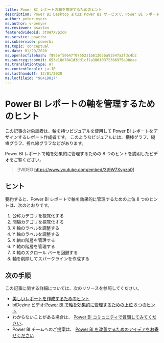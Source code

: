 ```yaml
---
title: Power BI レポートの軸を管理するためのヒント
description: Power BI Desktop または Power BI サービスで、Power BI レポートのビジュアルの軸を効果的に管理するための 8 つのヒントです。
author: peter-myers
ms.author: v-pemyer
ms.reviewer: asaxton
featuredvideoid: 3t9W7Xvpzo0
ms.service: powerbi
ms.subservice: powerbi
ms.topic: conceptual
ms.date: 01/29/2020
ms.openlocfilehash: f895ef50647f0755221b81205ba93547a2fdc4b2
ms.sourcegitcommit: 653e18d7041d3dd1cf7a38010372366975a98eae
ms.translationtype: HT
ms.contentlocale: ja-JP
ms.lasthandoff: 12/01/2020
ms.locfileid: "96419017"
---
```

# <a name="tips-to-manage-axes-in-power-bi-reports"></a>Power BI レポートの軸を管理するためのヒント

この記事の対象読者は、軸を持つビジュアルを使用して Power BI レポートをデザインするレポート作成者です。 このようなビジュアルには、横棒グラフ、縦棒グラフ、折れ線グラフなどがあります。

Power BI レポートで軸を効果的に管理するための 8 つのヒントを説明したビデオをご覧ください。

> [!VIDEO https://www.youtube.com/embed/3t9W7Xvpzo0]

## <a name="tips"></a>ヒント

要約すると、Power BI レポートで軸を効果的に管理するための上位 8 つのヒントは、次のとおりです。

1. 公称カテゴリを視覚化する
1. 間隔カテゴリを視覚化する
1. X 軸のラベルを調整する
1. Y 軸のラベルを調整する
1. X 軸の階層を管理する
1. Y 軸の階層を管理する
1. X 軸のスクロール バーを回避する
1. 軸を削除してスパークラインを作成する

## <a name="next-steps"></a>次の手順

この記事に関する詳細については、次のリソースを参照してください。

- [美しいレポートを作成するためのヒント](../create-reports/desktop-tips-and-tricks-for-creating-reports.md)
- biDezine ビデオ:[Power BI で軸を効果的に管理するための上位 8 つのヒント](https://www.youtube.com/watch?v=3t9W7Xvpzo0)
- わからないことがある場合は、 [Power BI コミュニティで質問してみてください](https://community.powerbi.com/)。
- Power BI チームへのご提案は、 [Power BI を改善するためのアイデアをお寄せください](https://ideas.powerbi.com)

